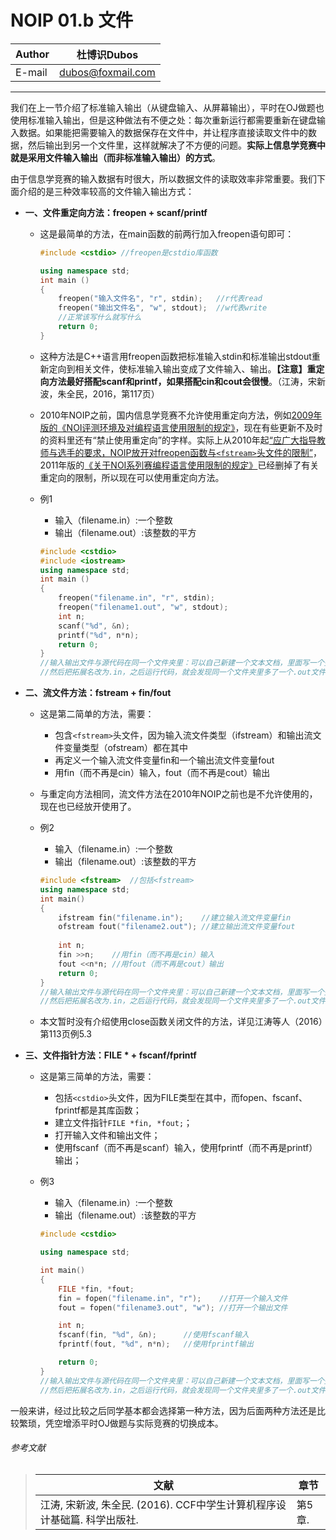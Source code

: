 NOIP 01.b 文件
======

|Author|杜博识Dubos|
|---|---
|E-mail|dubos@foxmail.com

------

我们在上一节介绍了标准输入输出（从键盘输入、从屏幕输出），平时在OJ做题也使用标准输入输出，但是这种做法有不便之处：每次重新运行都需要重新在键盘输入数据。如果能把需要输入的数据保存在文件中，并让程序直接读取文件中的数据，然后输出到另一个文件里，这样就解决了不方便的问题。**实际上信息学竞赛中就是采用文件输入输出（而非标准输入输出）的方式**。  

由于信息学竞赛的输入数据有时很大，所以数据文件的读取效率非常重要。我们下面介绍的是三种效率较高的文件输入输出方式：  

* **一、文件重定向方法：freopen + scanf/printf**
	* 这是最简单的方法，在main函数的前两行加入freopen语句即可：  
	
		```cpp
		#include <cstdio> //freopen是cstdio库函数

		using namespace std;
		int main ()
		{
			freopen("输入文件名", "r", stdin);	//r代表read
			freopen("输出文件名", "w", stdout);	//w代表write
			//正常该写什么就写什么
			return 0;
		}
		```  
	
	* 这种方法是C++语言用freopen函数把标准输入stdin和标准输出stdout重新定向到相关文件，使标准输入输出变成了文件输入、输出。**【注意】重定向方法最好搭配scanf和printf，如果搭配cin和cout会很慢**。（江涛，宋新波，朱全民，2016，第117页）
	* 2010年NOIP之前，国内信息学竞赛不允许使用重定向方法，例如[2009年版的《NOI评测环境及对编程语言使用限制的规定》](http://www.noi.cn/newsview.html?id=67&hash=2DA1FD&type=6)，现在有些更新不及时的资料里还有“禁止使用重定向”的字样。实际上从2010年起[“应广大指导教师与选手的要求，NOIP放开对freopen函数与```<fstream>```头文件的限制”](http://www.noi.cn/newsview.html?id=204&hash=2E8B9A&type=1)，2011年版的[《关于NOI系列赛编程语言使用限制的规定》](http://www.noi.cn/newsview.html?id=229&hash=878FD2&type=6)已经删掉了有关重定向的限制，所以现在可以使用重定向方法。  
	* 例1  
		* 输入（filename.in）:一个整数
		* 输出（filename.out）:该整数的平方   
	
		```cpp
		#include <cstdio>
		#include <iostream>
		using namespace std;
		int main ()
		{
			freopen("filename.in", "r", stdin);
			freopen("filename1.out", "w", stdout);
			int n;
			scanf("%d", &n);
			printf("%d", n*n);
			return 0;
		}
		//输入输出文件与源代码在同一个文件夹里：可以自己新建一个文本文档，里面写一个整数，
		//然后把拓展名改为.in，之后运行代码，就会发现同一个文件夹里多了一个.out文件。  
		```

* **二、流文件方法：fstream + fin/fout**  
	* 这是第二简单的方法，需要：
		* 包含```<fstream>```头文件，因为输入流文件类型（ifstream）和输出流文件变量类型（ofstream）都在其中  
		* 再定义一个输入流文件变量fin和一个输出流文件变量fout  
		* 用fin（而不再是cin）输入，fout（而不再是cout）输出  
	* 与重定向方法相同，流文件方法在2010年NOIP之前也是不允许使用的，现在也已经放开使用了。
	* 例2
		* 输入（filename.in）:一个整数
		* 输出（filename.out）:该整数的平方   
	
		```cpp
		#include <fstream>	//包括<fstream>
		using namespace std;
		int main()
		{
			ifstream fin("filename.in");	//建立输入流文件变量fin
			ofstream fout("filename2.out");	//建立输出流文件变量fout
			
			int n;
			fin >>n;	//用fin（而不再是cin）输入
			fout <<n*n;	//用fout（而不再是cout）输出
			return 0;
		}
		//输入输出文件与源代码在同一个文件夹里：可以自己新建一个文本文档，里面写一个整数，
		//然后把拓展名改为.in，之后运行代码，就会发现同一个文件夹里多了一个.out文件。  
		```
		
	* 本文暂时没有介绍使用close函数关闭文件的方法，详见江涛等人（2016）第113页例5.3  
	
* **三、文件指针方法：FILE * + fscanf/fprintf**  
	* 这是第三简单的方法，需要：  
		* 包括```<cstdio>```头文件，因为FILE类型在其中，而fopen、fscanf、fprintf都是其库函数；  
		* 建立文件指针```FILE *fin, *fout;```；  
		* 打开输入文件和输出文件；  
		* 使用fscanf（而不再是scanf）输入，使用fprintf（而不再是printf）输出；  
	* 例3
		* 输入（filename.in）:一个整数
		* 输出（filename.out）:该整数的平方   
		
		```cpp
		#include <cstdio>

		using namespace std;

		int main()
		{
			FILE *fin, *fout;
			fin = fopen("filename.in", "r");	//打开一个输入文件 
			fout = fopen("filename3.out", "w");	//打开一个输出文件 

			int n;
			fscanf(fin, "%d", &n);		//使用fscanf输入
			fprintf(fout, "%d", n*n);	//使用fprintf输出

			return 0;
		}
		//输入输出文件与源代码在同一个文件夹里：可以自己新建一个文本文档，里面写一个整数，
  		//然后把拓展名改为.in，之后运行代码，就会发现同一个文件夹里多了一个.out文件。  
		```

一般来讲，经过比较之后同学基本都会选择第一种方法，因为后面两种方法还是比较繁琐，凭空增添平时OJ做题与实际竞赛的切换成本。

###### 参考文献  
> |文献|章节|  
> |---|---|
> |江涛, 宋新波, 朱全民. (2016). CCF中学生计算机程序设计基础篇. 科学出版社.|第5章.|  
